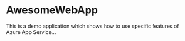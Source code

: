 # AwesomeWebApp

This is a demo application which shows how to use specific features of Azure App Service...
